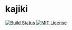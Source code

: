 # kajiki 
[![Build Status](https://travis-ci.org/sat0b/kajiki.svg?branch=master)](https://travis-ci.org/sat0b/kajiki)
[![MIT License](http://img.shields.io/badge/license-MIT-blue.svg)](LICENSE)
